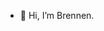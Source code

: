 - 👋 Hi, I’m Brennen. 

<!---
bshtern12/bshtern12 is a ✨ special ✨ repository because its `README.md` (this file) appears on your GitHub profile.
You can click the Preview link to take a look at your changes.
--->
